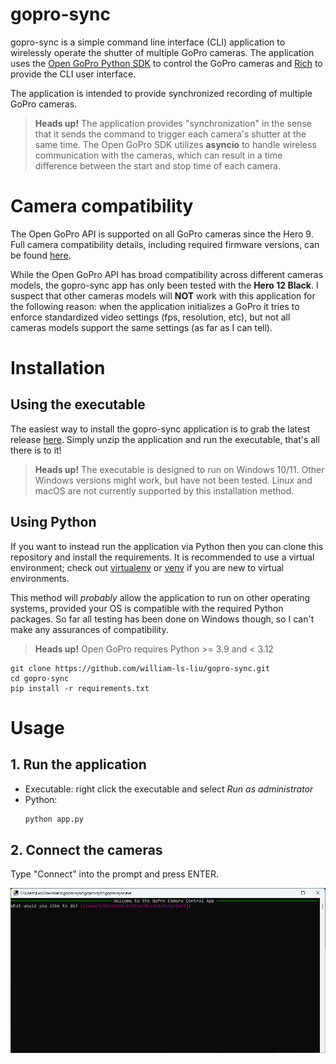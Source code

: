 # gopro-sync
gopro-sync is a simple command line interface (CLI) application to wirelessly operate the shutter of multiple GoPro cameras.
The application uses the [Open GoPro Python SDK](https://github.com/gopro/OpenGoPro/tree/main/demos/python/sdk_wireless_camera_control) to control the GoPro cameras and [Rich](https://github.com/Textualize/rich) to provide the
CLI user interface.

The application is intended to provide synchronized recording of multiple GoPro cameras.

> **Heads up!** The application provides "synchronization" in the sense that it sends the command to trigger each
> camera's shutter at the same time. The Open GoPro SDK utilizes **asyncio** to handle wireless communication with the
> cameras, which can result in a time difference between the start and stop time of each camera.

# Camera compatibility
The Open GoPro API is supported on all GoPro cameras since the Hero 9. Full camera compatibility details, including
required firmware versions, can be found [here](https://gopro.github.io/OpenGoPro/).

While the Open GoPro API has broad compatibility across different cameras models, the gopro-sync app has only been
tested with the **Hero 12 Black**. I suspect that other cameras models will **NOT** work with this application for the
following reason: when the application initializes a GoPro it tries to enforce standardized video settings
(fps, resolution, etc), but not all cameras models support the same settings (as far as I can tell).

# Installation
## Using the executable
The easiest way to install the gopro-sync application is to grab the latest release [here](https://github.com/william-ls-liu/gopro-sync/releases). Simply unzip the application and run the executable, that's all there is to it!
> **Heads up!** The executable is designed to run on Windows 10/11. Other Windows versions might work, but have not been
> tested. Linux and macOS are not currently supported by this installation method.

## Using Python
If you want to instead run the application via Python then you can clone this repository and install the requirements. It is recommended to use a virtual environment; check out [virtualenv](https://virtualenv.pypa.io/en/latest/) or [venv](https://docs.python.org/3/library/venv.html) if you are new to virtual environments.

This method will *probably* allow the application to run on other operating systems, provided your OS is compatible with the required Python packages. So far all testing has been done on Windows though, so I can't make any assurances of compatibility.
> **Heads up!** Open GoPro requires Python >= 3.9 and < 3.12


```console
git clone https://github.com/william-ls-liu/gopro-sync.git
cd gopro-sync
pip install -r requirements.txt
```

# Usage
## 1. Run the application
- Executable: right click the executable and select *Run as administrator*
- Python:
    ```python
    python app.py
    ```

## 2. Connect the cameras
Type "Connect" into the prompt and press ENTER.

![Connecting to cameras](https://github.com/william-ls-liu/gopro-sync/blob/main/images/connect_to_cameras.gif)